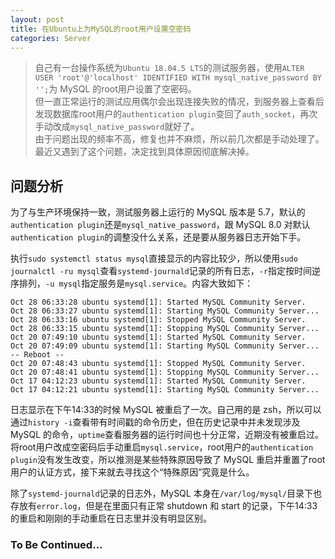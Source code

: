```yaml
---
layout: post
title: 在Ubuntu上为MySQL的root用户设置空密码
categories: Server
---
```


> 自己有一台操作系统为`Ubuntu 18.04.5 LTS`的测试服务器，使用`ALTER USER 'root'@'localhost' IDENTIFIED WITH mysql_native_password BY '';`为 MySQL 的root用户设置了空密码。  
> 但一直正常运行的测试应用偶尔会出现连接失败的情况，到服务器上查看后发现数据库root用户的`authentication plugin`变回了`auth_socket`，再次手动改成`mysql_native_password`就好了。  
> 由于问题出现的频率不高，修复也并不麻烦，所以前几次都是手动处理了。最近又遇到了这个问题，决定找到具体原因彻底解决掉。  

<!-- more -->

## 问题分析
为了与生产环境保持一致，测试服务器上运行的 MySQL 版本是 5.7，默认的`authentication plugin`还是`mysql_native_password`，跟 MySQL 8.0 对默认`authentication plugin`的调整没什么关系，还是要从服务器日志开始下手。  

执行`sudo systemctl status mysql`直接显示的内容比较少，所以使用`sudo journalctl -ru mysql`查看`systemd-journald`记录的所有日志，`-r`指定按时间逆序排列，`-u mysql`指定服务是`mysql.service`。内容大致如下：  
```log
Oct 28 06:33:28 ubuntu systemd[1]: Started MySQL Community Server.
Oct 28 06:33:27 ubuntu systemd[1]: Starting MySQL Community Server...
Oct 28 06:33:16 ubuntu systemd[1]: Stopped MySQL Community Server.
Oct 28 06:33:15 ubuntu systemd[1]: Stopping MySQL Community Server...
Oct 20 07:49:10 ubuntu systemd[1]: Started MySQL Community Server.
Oct 20 07:49:09 ubuntu systemd[1]: Starting MySQL Community Server...
-- Reboot --
Oct 20 07:48:43 ubuntu systemd[1]: Stopped MySQL Community Server.
Oct 20 07:48:41 ubuntu systemd[1]: Stopping MySQL Community Server...
Oct 17 04:12:23 ubuntu systemd[1]: Started MySQL Community Server.
Oct 17 04:12:21 ubuntu systemd[1]: Starting MySQL Community Server...
```

日志显示在下午14:33的时候 MySQL 被重启了一次。自己用的是 zsh，所以可以通过`history -i`查看带有时间戳的命令历史，但在历史记录中并未发现涉及 MySQL 的命令，`uptime`查看服务器的运行时间也十分正常，近期没有被重启过。  
将root用户改成空密码后手动重启`mysql.service`，root用户的`authentication plugin`没有发生改变，所以推测是某些特殊原因导致了 MySQL 重启并重置了root用户的认证方式，接下来就去寻找这个“特殊原因”究竟是什么。

除了`systemd-journald`记录的日志外，MySQL 本身在`/var/log/mysql/`目录下也存放有`error.log`，但是在里面只有正常 shutdown 和 start 的记录，下午14:33的重启和刚刚的手动重启在日志里并没有明显区别。


### To Be Continued...

